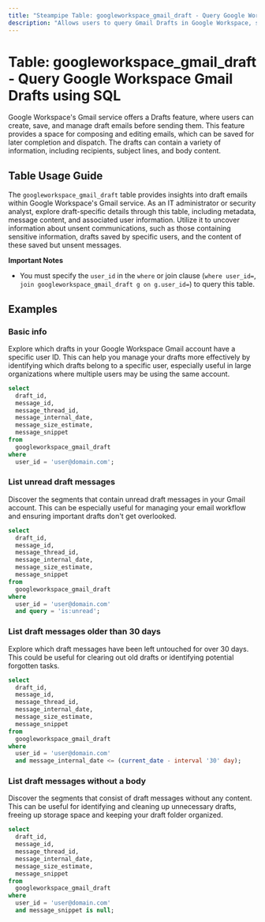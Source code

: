 ```yaml
---
title: "Steampipe Table: googleworkspace_gmail_draft - Query Google Workspace Gmail Drafts using SQL"
description: "Allows users to query Gmail Drafts in Google Workspace, specifically the metadata and content of draft emails, providing insights into saved but unsent communications."
---
```


# Table: googleworkspace_gmail_draft - Query Google Workspace Gmail Drafts using SQL

Google Workspace's Gmail service offers a Drafts feature, where users can create, save, and manage draft emails before sending them. This feature provides a space for composing and editing emails, which can be saved for later completion and dispatch. The drafts can contain a variety of information, including recipients, subject lines, and body content.

## Table Usage Guide

The `googleworkspace_gmail_draft` table provides insights into draft emails within Google Workspace's Gmail service. As an IT administrator or security analyst, explore draft-specific details through this table, including metadata, message content, and associated user information. Utilize it to uncover information about unsent communications, such as those containing sensitive information, drafts saved by specific users, and the content of these saved but unsent messages.

**Important Notes**
- You must specify the `user_id` in the `where` or join clause (`where user_id=`, `join googleworkspace_gmail_draft g on g.user_id=`) to query this table.

## Examples

### Basic info
Explore which drafts in your Google Workspace Gmail account have a specific user ID. This can help you manage your drafts more effectively by identifying which drafts belong to a specific user, especially useful in large organizations where multiple users may be using the same account.

```sql
select
  draft_id,
  message_id,
  message_thread_id,
  message_internal_date,
  message_size_estimate,
  message_snippet
from
  googleworkspace_gmail_draft
where
  user_id = 'user@domain.com';
```

### List unread draft messages
Discover the segments that contain unread draft messages in your Gmail account. This can be especially useful for managing your email workflow and ensuring important drafts don't get overlooked.

```sql
select
  draft_id,
  message_id,
  message_thread_id,
  message_internal_date,
  message_size_estimate,
  message_snippet
from
  googleworkspace_gmail_draft
where
  user_id = 'user@domain.com'
  and query = 'is:unread';
```

### List draft messages older than 30 days
Explore which draft messages have been left untouched for over 30 days. This could be useful for clearing out old drafts or identifying potential forgotten tasks.

```sql
select
  draft_id,
  message_id,
  message_thread_id,
  message_internal_date,
  message_size_estimate,
  message_snippet
from
  googleworkspace_gmail_draft
where
  user_id = 'user@domain.com'
  and message_internal_date <= (current_date - interval '30' day);
```

### List draft messages without a body
Discover the segments that consist of draft messages without any content. This can be useful for identifying and cleaning up unnecessary drafts, freeing up storage space and keeping your draft folder organized.

```sql
select
  draft_id,
  message_id,
  message_thread_id,
  message_internal_date,
  message_size_estimate,
  message_snippet
from
  googleworkspace_gmail_draft
where
  user_id = 'user@domain.com'
  and message_snippet is null;
```